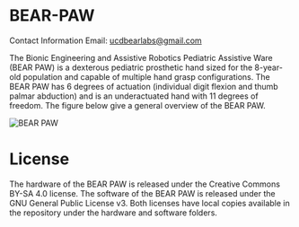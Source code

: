 # BEAR-PAW
                                                                                                                                                                      


Contact Information
Email: ucdbearlabs@gmail.com

The Bionic Engineering and Assistive Robotics Pediatric Assistive Ware (BEAR PAW) is a dexterous pediatric prosthetic hand sized for the 8-year-old population and capable of multiple hand grasp configurations. The BEAR PAW has 6 degrees of actuation (individual digit flexion and thumb palmar abduction) and is an underactuated hand with 11 degrees of freedom. The figure below give a general overview of the BEAR PAW.

![BEAR PAW](https://user-images.githubusercontent.com/110257936/182228647-660a6fca-5cd8-416c-88c1-2f4e012989e0.png)


# License

The hardware of the BEAR PAW is released under the Creative Commons BY-SA 4.0 license. The software of the BEAR PAW is released under the GNU General Public License v3. Both licenses have local copies available in the repository under the hardware and software folders. 

